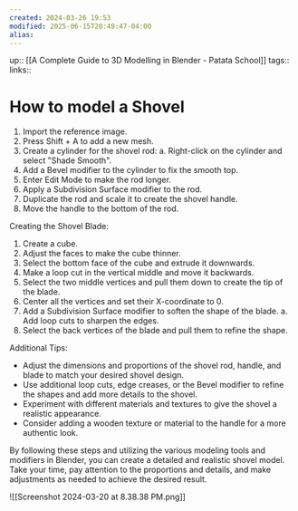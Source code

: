 ```yaml
---
created: 2024-03-26 19:53
modified: 2025-06-15T20:49:47-04:00
alias: 
---
```

up::  [[A Complete Guide to 3D Modelling in Blender - Patata School]]
tags::
links::

# How to model a Shovel

1. Import the reference image.
2. Press Shift + A to add a new mesh.
3. Create a cylinder for the shovel rod:
   a. Right-click on the cylinder and select "Shade Smooth".
4. Add a Bevel modifier to the cylinder to fix the smooth top.
5. Enter Edit Mode to make the rod longer.
6. Apply a Subdivision Surface modifier to the rod.
7. Duplicate the rod and scale it to create the shovel handle.
8. Move the handle to the bottom of the rod.

Creating the Shovel Blade:
1. Create a cube.
2. Adjust the faces to make the cube thinner.
3. Select the bottom face of the cube and extrude it downwards.
4. Make a loop cut in the vertical middle and move it backwards.
5. Select the two middle vertices and pull them down to create the tip of the blade.
6. Center all the vertices and set their X-coordinate to 0.
7. Add a Subdivision Surface modifier to soften the shape of the blade.
   a. Add loop cuts to sharpen the edges.
8. Select the back vertices of the blade and pull them to refine the shape.

Additional Tips:
- Adjust the dimensions and proportions of the shovel rod, handle, and blade to match your desired shovel design.
- Use additional loop cuts, edge creases, or the Bevel modifier to refine the shapes and add more details to the shovel.
- Experiment with different materials and textures to give the shovel a realistic appearance.
- Consider adding a wooden texture or material to the handle for a more authentic look.

By following these steps and utilizing the various modeling tools and modifiers in Blender, you can create a detailed and realistic shovel model. Take your time, pay attention to the proportions and details, and make adjustments as needed to achieve the desired result.

![[Screenshot 2024-03-20 at 8.38.38 PM.png]]
